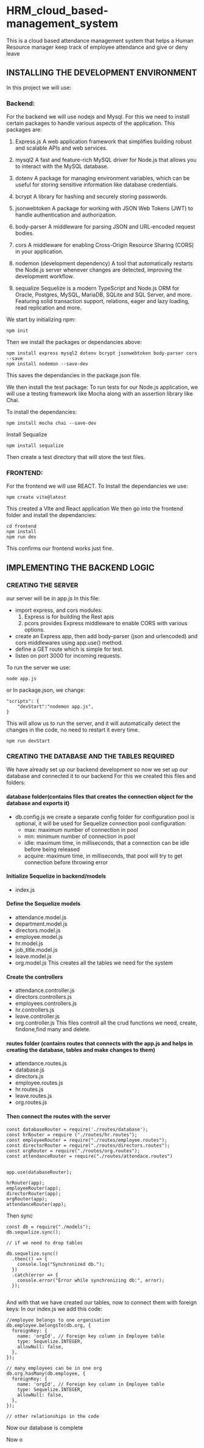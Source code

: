 # HRM_cloud_based-management_system
This is a cloud based attendance management system that helps a Human Resource manager keep track of employee attendance and give or deny leave

## INSTALLING THE DEVELOPMENT ENVIRONMENT
In this project we will use:

### Backend:
For the backend we will use nodejs and Mysql. For this we need to install certain packages to handle various aspects of the application.
This packages are:
1. Express.js
A web application framework that simplifies building robust and scalable APIs and web services.

2. mysql2
A fast and feature-rich MySQL driver for Node.js that allows you to interact with the MySQL database.

3. dotenv
A package for managing environment variables, which can be useful for storing sensitive information like database credentials.

4. bcrypt
A library for hashing and securely storing passwords.

5. jsonwebtoken
A package for working with JSON Web Tokens (JWT) to handle authentication and authorization.

6. body-parser
A middleware for parsing JSON and URL-encoded request bodies.

7. cors
A middleware for enabling Cross-Origin Resource Sharing (CORS) in your application.

8. nodemon (development dependency)
A tool that automatically restarts the Node.js server whenever changes are detected, improving the development workflow.
9. sequalize
Sequelize is a modern TypeScript and Node.js ORM for Oracle, Postgres, MySQL, MariaDB, SQLite and SQL Server, and more. Featuring solid transaction support, relations, eager and lazy loading, read replication and more.

We start by initializing npm:
```
npm init
```

Then we install the packages or dependancies above:
```
npm install express mysql2 dotenv bcrypt jsonwebtoken body-parser cors --save
npm install nodemon --save-dev
```
This saves the dependancies in the package.json file.

We then install the test package:
To run tests for our Node.js application, we will use a testing framework like Mocha along with an assertion library like Chai.

To install the dependancies:
```
npm install mocha chai --save-dev
```
Install Sequalize
```
npm install sequalize
```

Then create a test directory that will store the test files.


### FRONTEND:
For the frontend we will use REACT.
To Install the dependancies we use:
```
npm create vite@latest

```
This created a VIte and React application
We then go into the frontend folder and install the dependancies:
```
cd frontend
npm install
npm run dev
```
This confirms our frontend works just fine.


## IMPLEMENTING THE BACKEND LOGIC

### CREATING THE SERVER
our server will be in app.js
In this file:
 * import express, and cors modules:
   1. Express is for building the Rest apis
   2. pcors provides Express middleware to enable CORS with various options.
* create an Express app, then add body-parser (json and urlencoded) and cors middlewares using app.use() method. 
* define a GET route which is simple for test.
* listen on port 3000 for incoming requests.

To run the server we use:
```
node app.js
```
or 
In package.json, we change:
```
"scripts": {
    "devStart":"nodemon app.js",
}
```
This will allow us to run the server, and it will automatically detect the changes in the code, no need to restart it every time.
```
npm run devStart 
```

### CREATING THE DATABASE AND THE TABLES REQUIRED
We have already set up our backend development so now we set up our database and connected it to our backend
For this we created this files and folders:
#### database folder(contains files that creates the connection object for the database and exports it)
 -  db.config.js
    we create a separate config folder for configuration
    pool is optional, it will be used for Sequelize connection pool configuration:
    + max: maximum number of connection in pool
    + min: minimum number of connection in pool
    + idle: maximum time, in milliseconds, that a connection can be idle before being released
    + acquire: maximum time, in milliseconds, that pool will try to get connection before throwing error


#### Initialize Sequelize in backend/models
- index.js 


#### Define the Sequelize models
- attendance.model.js
- department.model.js
- directors.model.js
- employee.model.js
- hr.model.js
- job_title.model.js
- leave.model.js
- org.model.js
This creates all the tables we need for the system

#### Create the controllers
- attendance.controller.js
- directors.controllers.js
- employees.controllers.js
- hr.controllers.js
- leave.controller.js
- org.controller.js
This files controll all the crud functions we need, create, findone,find many and delete.


#### routes folder (contains routes that connects with the app.js and helps in creating the database, tables and make changes to them)
- attendance.routes.js
- database.js
- directors.js
- employee.routes.js
- hr.routes.js
- leave.routes.js
- org.routes.js

#### Then connect the routes with the server
```
const databaseRouter = require('./routes/database');
const hrRouter = require ("./routes/hr.routes");
const employeeRouter = require("./routes/employee.routes");
const directorRouter = require("./routes/directors.routes");
const orgRouter = require("./routes/org.routes");
const attendanceRouter = require("./routes/attendace.routes")


app.use(databaseRouter);

hrRouter(app);
employeeRouter(app);
directorRouter(app);
orgRouter(app);
attendanceRouter(app);
```

Then sync
```
const db = require("./models");
db.sequelize.sync();

// if we need to drop tables

db.sequelize.sync()
  .then(() => {
    console.log("Synchronized db.");
  })
  .catch(error => {
    console.error("Error while synchronizing db:", error);
  });


```

And with that we have created our tables, now to connect them with foreign keys:
In our index.js we add this code:
```
//employee belongs to one organisation 
db.employee.belongsTo(db.org, {
  foreignKey: {
    name: 'orgId', // Foreign key column in Employee table
    type: Sequelize.INTEGER,
    allowNull: false,
  },
});

// many employees can be in one org
db.org.hasMany(db.employee, {
  foreignKey: {
    name: 'orgId', // Foreign key column in Employee table
    type: Sequelize.INTEGER,
    allowNull: false,
  },
});

// other relationships in the code
```

Now our database is complete


Now o

